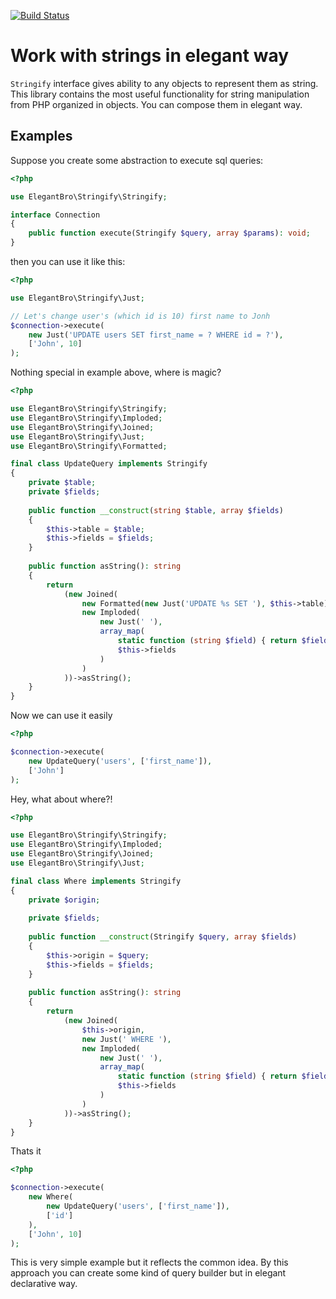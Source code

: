 [![Build Status](https://travis-ci.com/elegant-bro/stringify.svg?branch=master)](https://travis-ci.com/elegant-bro/stringify)
# Work with strings in elegant way

`Stringify` interface gives ability to any objects to represent them as string. This library contains the most useful 
functionality for string manipulation from PHP organized in objects. You can compose them in elegant way.

## Examples

Suppose you create some abstraction to execute sql queries:
```php
<?php

use ElegantBro\Stringify\Stringify;

interface Connection
{
    public function execute(Stringify $query, array $params): void;
}
```

then you can use it like this:
```php
<?php

use ElegantBro\Stringify\Just;

// Let's change user's (which id is 10) first name to Jonh
$connection->execute(
    new Just('UPDATE users SET first_name = ? WHERE id = ?'),
    ['John', 10]
);
```

Nothing special in example above, where is magic?

```php
<?php

use ElegantBro\Stringify\Stringify;
use ElegantBro\Stringify\Imploded;
use ElegantBro\Stringify\Joined;
use ElegantBro\Stringify\Just;
use ElegantBro\Stringify\Formatted;

final class UpdateQuery implements Stringify
{
    private $table;
    private $fields;
    
    public function __construct(string $table, array $fields) 
    {
        $this->table = $table;
        $this->fields = $fields;
    }
    
    public function asString(): string
    {
        return 
            (new Joined(
                new Formatted(new Just('UPDATE %s SET '), $this->table),
                new Imploded(
                    new Just(' '),
                    array_map(
                        static function (string $field) { return $field.' = ?'; },
                        $this->fields
                    )
                )
            ))->asString();
    }
}
```

Now we can use it easily
```php
<?php

$connection->execute(
    new UpdateQuery('users', ['first_name']),
    ['John']
);
```

Hey, what about where?!

```php
<?php

use ElegantBro\Stringify\Stringify;
use ElegantBro\Stringify\Imploded;
use ElegantBro\Stringify\Joined;
use ElegantBro\Stringify\Just;

final class Where implements Stringify
{
    private $origin;
    
    private $fields;
    
    public function __construct(Stringify $query, array $fields)
    {
        $this->origin = $query;
        $this->fields = $fields;
    }
    
    public function asString(): string
    {
        return 
            (new Joined(
                $this->origin,
                new Just(' WHERE '),
                new Imploded(
                    new Just(' '),
                    array_map(
                        static function (string $field) { return $field.' = ?'; },
                        $this->fields
                    )
                ) 
            ))->asString();
    }
}
```
Thats it
```php
<?php

$connection->execute(
    new Where(
        new UpdateQuery('users', ['first_name']),
        ['id']
    ),
    ['John', 10]
);
```

This is very simple example but it reflects the common idea. By this approach you can create some kind of query
builder but in elegant declarative way.
